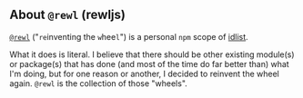 ## About `@rewl` (rewljs)

[`@rewl`](https://github.com/rewljs) ("`re`inventing the `w`hee`l`") is a personal `npm` scope of [idlist](https://github.com/idlist).

What it does is literal. I believe that there should be other existing module(s) or package(s) that has done (and most of the time do far better than) what I'm doing, but for one reason or another, I decided to reinvent the wheel again. `@rewl` is the collection of those "wheels".